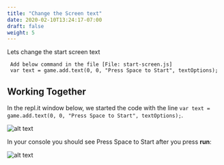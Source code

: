 ```yaml
---
title: "Change the Screen text"
date: 2020-02-10T13:24:17-07:00
draft: false
weight: 5
---
```


Lets change the start screen text

     Add below command in the file [File: start-screen.js]
     var text = game.add.text(0, 0, "Press Space to Start", textOptions);


## Working Together

In the repl.it window below, we started the code with the line `var text = game.add.text(0, 0, "Press Space to Start", textOptions);`.

![alt text](../../img/startscreen.png "image to add the bird in the file")

 In  your console you should see Press Space to Start after you press **run**:

![alt text](../../img/startscreen_output.png "brid image in the output")




